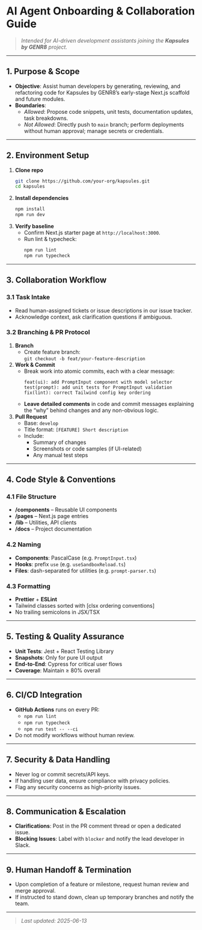 # AI Agent Onboarding & Collaboration Guide

> _Intended for AI-driven development assistants joining the **Kapsules by GENR8** project._

---

## 1. Purpose & Scope

- **Objective**: Assist human developers by generating, reviewing, and refactoring code for Kapsules by GENR8’s early-stage Next.js scaffold and future modules.
- **Boundaries**:
  - _Allowed_: Propose code snippets, unit tests, documentation updates, task breakdowns.
  - _Not Allowed_: Directly push to `main` branch; perform deployments without human approval; manage secrets or credentials.

---

## 2. Environment Setup

1. **Clone repo**
   ```bash
   git clone https://github.com/your-org/kapsules.git
   cd kapsules
   ```
2. **Install dependencies**
   ```bash
   npm install
   npm run dev
   ```
3. **Verify baseline**
   - Confirm Next.js starter page at `http://localhost:3000`.
   - Run lint & typecheck:
     ```bash
     npm run lint
     npm run typecheck
     ```

---

## 3. Collaboration Workflow

### 3.1 Task Intake

- Read human-assigned tickets or issue descriptions in our issue tracker.
- Acknowledge context, ask clarification questions if ambiguous.

### 3.2 Branching & PR Protocol

1. **Branch**
   - Create feature branch:  
     `git checkout -b feat/your-feature-description`
2. **Work & Commit**
   - Break work into atomic commits, each with a clear message:
     ```
     feat(ui): add PromptInput component with model selector
     test(prompt): add unit tests for PromptInput validation
     fix(lint): correct Tailwind config key ordering
     ```
   - **Leave detailed comments** in code and commit messages explaining the “why” behind changes and any non-obvious logic.
3. **Pull Request**
   - Base: `develop`
   - Title format: `[FEATURE] Short description`
   - Include:
     - Summary of changes
     - Screenshots or code samples (if UI-related)
     - Any manual test steps

---

## 4. Code Style & Conventions

### 4.1 File Structure

- **/components** – Reusable UI components
- **/pages** – Next.js page entries
- **/lib** – Utilities, API clients
- **/docs** – Project documentation

### 4.2 Naming

- **Components**: PascalCase (e.g. `PromptInput.tsx`)
- **Hooks**: prefix `use` (e.g. `useSandboxReload.ts`)
- **Files**: dash-separated for utilities (e.g. `prompt-parser.ts`)

### 4.3 Formatting

- **Prettier** + **ESLint**
- Tailwind classes sorted with [clsx ordering conventions]
- No trailing semicolons in JSX/TSX

---

## 5. Testing & Quality Assurance

- **Unit Tests**: Jest + React Testing Library
- **Snapshots**: Only for pure UI output
- **End-to-End**: Cypress for critical user flows
- **Coverage**: Maintain ≥ 80% overall

---

## 6. CI/CD Integration

- **GitHub Actions** runs on every PR:
  - `npm run lint`
  - `npm run typecheck`
  - `npm run test -- --ci`
- Do not modify workflows without human review.

---

## 7. Security & Data Handling

- Never log or commit secrets/API keys.
- If handling user data, ensure compliance with privacy policies.
- Flag any security concerns as high-priority issues.

---

## 8. Communication & Escalation

- **Clarifications**: Post in the PR comment thread or open a dedicated issue.
- **Blocking Issues**: Label with `blocker` and notify the lead developer in Slack.

---

## 9. Human Handoff & Termination

- Upon completion of a feature or milestone, request human review and merge approval.
- If instructed to stand down, clean up temporary branches and notify the team.

---

> _Last updated: 2025-06-13_
